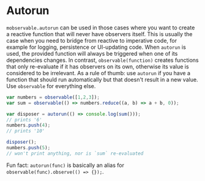# Autorun

`mobservable.autorun` can be used in those cases where you want to create a reactive function that will never have observers itself.
This is usually the case when you need to bridge from reactive to imperative code, for example for logging, persistence or UI-updating code.
When `autorun` is used, the provided function will always be triggered when one of its dependencies changes.
In contrast, `observable(function)` creates functions that only re-evaluate if it has
observers on its own, otherwise its value is considered to be irrelevant.
As a rule of thumb: use `autorun` if you have a function that should run automatically but that doesn't result in a new value. Use `observable` for everything else.

```javascript
var numbers = observable([1,2,3]);
var sum = observable(() => numbers.reduce((a, b) => a + b, 0));

var disposer = autorun(() => console.log(sum()));
// prints '6'
numbers.push(4);
// prints '10'

disposer();
numbers.push(5);
// won't print anything, nor is `sum` re-evaluated
```

Fun fact: `autorun(func)` is basically an alias for `observable(func).observe(() => {});`.

